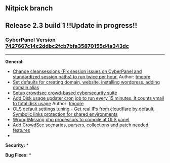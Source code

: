 Nitpick branch
------------------------------------------------------------------------------

## Release 2.3 build 1 !!Update in progress!!
### CyberPanel Version [7427667c14c2ddbc2fcb7bfa35870155d4a343dc](https://github.com/usmannasir/cyberpanel/commit/85596f08cfb31393d548de76d33859b9517a383a)
------------------------------------------------------------------------------

**General:**
* [Change cleansessions (Fix session issues on CyberPanel and standardized session paths) to run twice per hour.](https://github.com/josephgodwinkimani/cyberpanel/commit/0af08466bd9584f087ea26be37b0a91ff16f91d4) Author: [tmoore](https://community.cyberpanel.net/u/tmoore)
* [Set defaults for creating domain, website, installing wordpress, adding domain alias](https://github.com/josephgodwinkimani/cyberpanel-nitpicked/commit/ca71e55c784679fe0f57f7d75049220f047a9efb)
* [Setup crowdsec crowd-based cybersecurity suite](https://github.com/josephgodwinkimani/cyberpanel-nitpicked/commit/2869f5016a0c7353335609e7bce6e0df5ba554b0)
* [Add Disk usage updater cron job to run every 15 minutes. It counts vmail to total disk usage](https://github.com/josephgodwinkimani/cyberpanel-nitpicked/commit/2869f5016a0c7353335609e7bce6e0df5ba554b0) Author: [tmoore](https://community.cyberpanel.net/u/tmoore)
* [OLS default settings tuning - Get real IPs from cloudflare by default, Symbolic links protection for shared environments](https://github.com/josephgodwinkimani/cyberpanel-nitpicked/commit/17e0592d37df44bb87da88fbf5e038285705643d)
* [Wrong/Missing php processors to compile at OLS panel](https://github.com/josephgodwinkimani/cyberpanel-nitpicked/commit/dadfc18209aec416fe3bc2088a24e8a5a30c8076)
* [Add CrowdSec scenarios, parsers, collections and patch needed features](https://github.com/josephgodwinkimani/cyberpanel-nitpicked/commit/31aa77e6c7481475c03025499adc7e3d41c3ce63)
*

**Security:**
*

**Bug Fixes:**
* 
